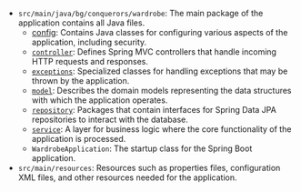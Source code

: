 - `src/main/java/bg/conquerors/wardrobe`: The main package of the application contains all Java files.
	- [config](config.md): Contains Java classes for configuring various aspects of the application, including security.
	- [`controller`](controller.md): Defines Spring MVC controllers that handle incoming HTTP requests and responses.
	- [`exceptions`](exeptions.md): Specialized classes for handling exceptions that may be thrown by the application.
	- [`model`](obsidian://open?vault=wardrobe&file=Script%20documentation%2Ffile%2Fmodels): Describes the domain models representing the data structures with which the application operates.
	- [`repository`](obsidian://open?vault=wardrobe&file=Script%20documentation%2Ffile%2Frepository): Packages that contain interfaces for Spring Data JPA repositories to interact with the database.
	- [`service`](obsidian://open?vault=wardrobe&file=Script%20documentation%2Ffile%2Fservice): A layer for business logic where the core functionality of the application is processed.
	- `WardrobeApplication`: The startup class for the Spring Boot application.
- `src/main/resources`: Resources such as properties files, configuration XML files, and other resources needed for the application.